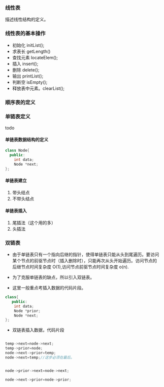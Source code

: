 <!--
 * @Author: zhangkangbin
 * @Date: 2022-10-03 10:31:56
 * @LastEditTime: 2022-10-05 17:05:01
 * @FilePath: \C_Study\chapter2_linear_list\2Linear.md
 * 
-->

### 线性表
描述线性结构的定义。


### 线性表的基本操作

- 初始化 initList();
- 求表长 getLength()
- 查找元素 locateElem();
- 插入 insert();
- 删除 delete();
- 输出 printList();
- 判断空 isEmpty();
- 释放表中元素。clearList();


### 顺序表的定义



### 单链表定义

todo

#### 单链表数据结构的定义

```C++
class Node{
  public:
    int data;
    Node *next;
};
```

#### 单链表建立
1. 带头结点
2. 不带头结点

#### 单链表插入
1. 尾插法（这个用的多）
2. 头插法



### 双链表
- 由于单链表只有一个指向后继的指针，使得单链表只能从头到尾遍历。要访问某个节点的前驱节点时（插入删除时），只能再次从头开始遍历。访问节点的后继节点时间复杂度 O(1),访问节点前驱节点时间复杂度 o(n).

- 为了克服单链表的缺点，所以引入双链表。
- 这里一般重点考插入数据的代码片段。

```C++
class{
   public:
    int data;
    Node *prior;
    Node *next;
};

```

* 双链表插入数据，代码片段

```C++

temp->next=node->next;
temp->prior=node;
node->next->prior=temp;
node->next=temp;//这步必须在最后。


```

```C++

node->prior->next=node->next;

node->next->prior=node->prior;


```

